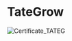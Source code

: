 # TateGrow

![Certificate_TATEG](https://user-images.githubusercontent.com/81981737/184361169-6653afde-c45a-47be-b1bb-e27e6b70f86a.jpg)
